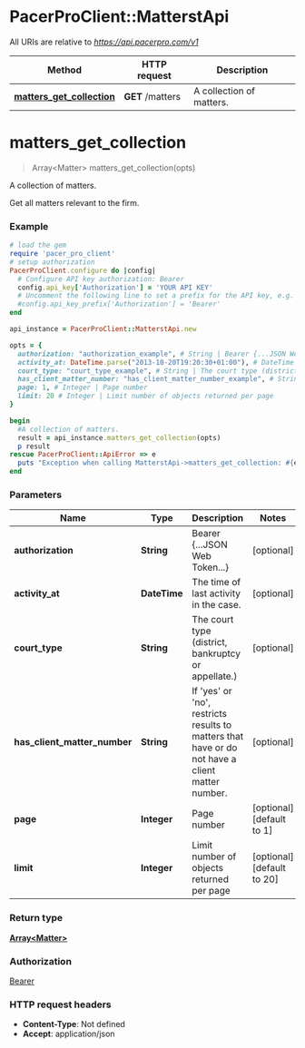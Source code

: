 # PacerProClient::MatterstApi

All URIs are relative to *https://api.pacerpro.com/v1*

Method | HTTP request | Description
------------- | ------------- | -------------
[**matters_get_collection**](MatterstApi.md#matters_get_collection) | **GET** /matters | A collection of matters.


# **matters_get_collection**
> Array&lt;Matter&gt; matters_get_collection(opts)

A collection of matters.

Get all matters relevant to the firm.

### Example
```ruby
# load the gem
require 'pacer_pro_client'
# setup authorization
PacerProClient.configure do |config|
  # Configure API key authorization: Bearer
  config.api_key['Authorization'] = 'YOUR API KEY'
  # Uncomment the following line to set a prefix for the API key, e.g. 'Bearer' (defaults to nil)
  #config.api_key_prefix['Authorization'] = 'Bearer'
end

api_instance = PacerProClient::MatterstApi.new

opts = { 
  authorization: "authorization_example", # String | Bearer {...JSON Web Token...}
  activity_at: DateTime.parse("2013-10-20T19:20:30+01:00"), # DateTime | The time of last activity in the case.
  court_type: "court_type_example", # String | The court type (district, bankruptcy or appellate.)
  has_client_matter_number: "has_client_matter_number_example", # String | If 'yes' or 'no', restricts results to matters that have or do not have a client matter number.
  page: 1, # Integer | Page number
  limit: 20 # Integer | Limit number of objects returned per page
}

begin
  #A collection of matters.
  result = api_instance.matters_get_collection(opts)
  p result
rescue PacerProClient::ApiError => e
  puts "Exception when calling MatterstApi->matters_get_collection: #{e}"
end
```

### Parameters

Name | Type | Description  | Notes
------------- | ------------- | ------------- | -------------
 **authorization** | **String**| Bearer {...JSON Web Token...} | [optional] 
 **activity_at** | **DateTime**| The time of last activity in the case. | [optional] 
 **court_type** | **String**| The court type (district, bankruptcy or appellate.) | [optional] 
 **has_client_matter_number** | **String**| If &#39;yes&#39; or &#39;no&#39;, restricts results to matters that have or do not have a client matter number. | [optional] 
 **page** | **Integer**| Page number | [optional] [default to 1]
 **limit** | **Integer**| Limit number of objects returned per page | [optional] [default to 20]

### Return type

[**Array&lt;Matter&gt;**](Matter.md)

### Authorization

[Bearer](../README.md#Bearer)

### HTTP request headers

 - **Content-Type**: Not defined
 - **Accept**: application/json



